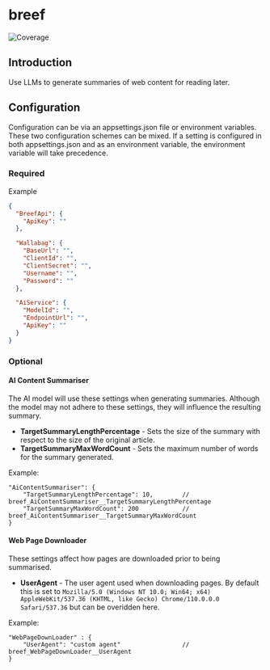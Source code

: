 # breef

![Coverage](https://gist.githubusercontent.com/elzik/527882e89a938dc78f61a08c300edec4/raw/c93a0d914e1219520529a650f0dac24d809bee53/breef-code-coverage-main.svg)

## Introduction

Use LLMs to generate summaries of web content for reading later.

## Configuration

Configuration can be via an appsettings.json file or environment variables. These two configuration schemes can be mixed. If a setting is configured in both appsettings.json and as an environment variable, the environment variable will take precedence.

### Required

Example
```json
{
  "BreefApi": {
    "ApiKey": ""
  },

  "Wallabag": {
    "BaseUrl": "",
    "ClientId": "",
    "ClientSecret": "",
    "Username": "",
    "Password": ""
  },

  "AiService": {
    "ModelId": "",
    "EndpointUrl": "",
    "ApiKey": ""
  }
}
```

### Optional

#### AI Content Summariser

The AI model will use these settings when generating summaries. Although the model may not adhere to these settings, they will influence the resulting summary.

- **TargetSummaryLengthPercentage** - Sets the size of the summary with respect to the size of the original article.
- **TargetSummaryMaxWordCount** - Sets the maximum number of words for the summary generated.

Example:

```jsonc
"AiContentSummariser": {
    "TargetSummaryLengthPercentage": 10,        // breef_AiContentSummariser__TargetSummaryLengthPercentage
    "TargetSummaryMaxWordCount": 200            // breef_AiContentSummariser__TargetSummaryMaxWordCount
}
```

#### Web Page Downloader

These settings affect how pages are downloaded prior to being summarised.

  - **UserAgent** - The user agent used when downloading pages. By default this is set to `Mozilla/5.0 (Windows NT 10.0; Win64; x64) AppleWebKit/537.36 (KHTML, like Gecko) Chrome/110.0.0.0 Safari/537.36` but can be overidden here.

Example:

```jsonc
"WebPageDownLoader" : {
    "UserAgent": "custom agent"                 // breef_WebPageDownLoader__UserAgent
}
```
